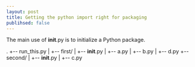 ```yaml
---
layout: post
title: Getting the python import right for packaging
publihsed: false
---
```


The main use of __init__.py is to initialize a Python package.

.
+-- run_this.py
|
+-- first/
|   +-- __init__.py
|   +-- a.py
|   +-- b.py
|   +-- d.py
+-- second/
|   +-- __init__.py
|   +-- c.py
